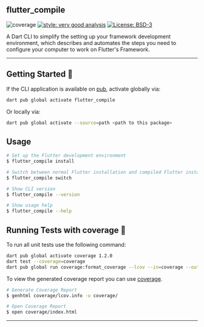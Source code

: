 ## flutter_compile

![coverage][coverage_badge]
[![style: very good analysis][very_good_analysis_badge]][very_good_analysis_link]
[![License: BSD-3][license_badge]][license_link]

A Dart CLI to simplify the setting up your framework development environment, which describes and automates the steps you need to configure your computer to work on Flutter's Framework.

---

## Getting Started 🚀

If the CLI application is available on [pub](https://pub.dev), activate globally via:

```sh
dart pub global activate flutter_compile
```

Or locally via:

```sh
dart pub global activate --source=path <path to this package>
```

## Usage

```sh
# Set up the Flutter development environment
$ flutter_compile install

# Switch between normal Flutter installation and compiled Flutter installation
$ flutter_compile switch

# Show CLI version
$ flutter_compile --version

# Show usage help
$ flutter_compile --help
```

## Running Tests with coverage 🧪

To run all unit tests use the following command:

```sh
dart pub global activate coverage 1.2.0
dart test --coverage=coverage
dart pub global run coverage:format_coverage --lcov --in=coverage --out=coverage/lcov.info
```

To view the generated coverage report you can use [coverage](https://github.com/linux-test-project/lcov).

```sh
# Generate Coverage Report
$ genhtml coverage/lcov.info -o coverage/

# Open Coverage Report
$ open coverage/index.html
```

---

[coverage_badge]: https://github.com/FlutterPlaza/no_screenshot/actions/workflows/main.yaml/badge.svg
[license_badge]: https://img.shields.io/badge/license-BSD--3-blue.svg
[license_link]: https://opensource.org/licenses/BSD-3
[very_good_analysis_badge]: https://img.shields.io/badge/style-very_good_analysis-B22C89.svg
[very_good_analysis_link]: https://pub.dev/packages/very_good_analysis
[very_good_cli_link]: https://github.com/VeryGoodOpenSource/very_good_cli
